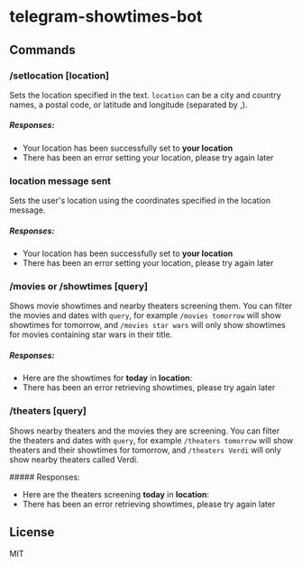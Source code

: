 telegram-showtimes-bot
======================

## Commands

### /setlocation [location]

Sets the location specified in the text. `location` can be a city and country names, a postal code, or latitude and longitude (separated by ,).

##### Responses:
 - Your location has been successfully set to __your location__
 - There has been an error setting your location, please try again later

### location message sent

Sets the user's location using the coordinates specified in the location message.

##### Responses:
 - Your location has been successfully set to __your location__
 - There has been an error setting your location, please try again later

### /movies or /showtimes [query]

Shows movie showtimes and nearby theaters screening them. You can filter the movies and dates with `query`, for example `/movies tomorrow` will show showtimes for tomorrow, and `/movies star wars` will only show showtimes for movies containing star wars in their title.

##### Responses:
- Here are the showtimes for __today__ in __location__:
- There has been an error retrieving showtimes, please try again later

### /theaters [query]

Shows nearby theaters and the movies they are screening. You can filter the theaters and dates with `query`, for example `/theaters tomorrow` will show theaters and their showtimes for tomorrow, and `/theaters Verdi` will only show nearby theaters called Verdi.

##### Responses:
- Here are the theaters screening __today__ in __location__:
- There has been an error retrieving showtimes, please try again later

## License

MIT
